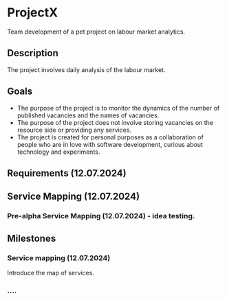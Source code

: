 # ProjectX
Team development of a pet project on labour market analytics.

## Description
The project involves daily analysis of the labour market.

## Goals
- The purpose of the project is to monitor the dynamics of the number of published vacancies and the names of vacancies.
- The purpose of the project does not involve storing vacancies on the resource side or providing any services.
- The project is created for personal purposes as a collaboration of people who are in love with software development, curious about technology and experiments.
  
## Requirements (12.07.2024)

## Service Mapping (12.07.2024)

### Pre-alpha Service Mapping (12.07.2024) - idea testing.

## Milestones

### Service mapping (12.07.2024)

Introduce the map of services.

### ....
